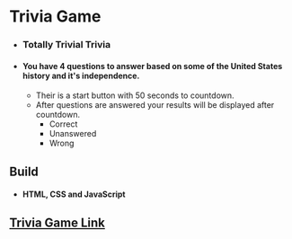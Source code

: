 # Trivia Game

*  ### Totally Trivial Trivia
*  #### You have 4 questions to answer based on some of the United States history and it's independence.
   * Their is a start button with 50 seconds to countdown.
   * After questions are answered your results will be displayed after countdown. 
      * Correct
      * Unanswered 
      * Wrong
          
         
## Build
*  #### HTML, CSS and JavaScript

## [Trivia Game Link](https://spacejnk.github.io/TriviaGame/)


